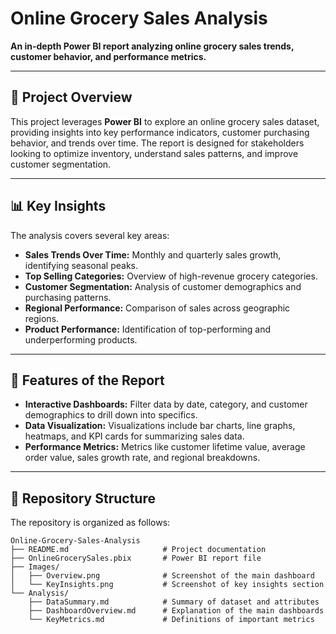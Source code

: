 # Online Grocery Sales Analysis

**An in-depth Power BI report analyzing online grocery sales trends, customer behavior, and performance metrics.**

---

## 📄 Project Overview

This project leverages **Power BI** to explore an online grocery sales dataset, providing insights into key performance indicators, customer purchasing behavior, and trends over time. The report is designed for stakeholders looking to optimize inventory, understand sales patterns, and improve customer segmentation.

---

## 📊 Key Insights

The analysis covers several key areas:

- **Sales Trends Over Time:** Monthly and quarterly sales growth, identifying seasonal peaks.
- **Top Selling Categories:** Overview of high-revenue grocery categories.
- **Customer Segmentation:** Analysis of customer demographics and purchasing patterns.
- **Regional Performance:** Comparison of sales across geographic regions.
- **Product Performance:** Identification of top-performing and underperforming products.

---

## 🚀 Features of the Report

- **Interactive Dashboards:** Filter data by date, category, and customer demographics to drill down into specifics.
- **Data Visualization:** Visualizations include bar charts, line graphs, heatmaps, and KPI cards for summarizing sales data.
- **Performance Metrics:** Metrics like customer lifetime value, average order value, sales growth rate, and regional breakdowns.

---

## 📁 Repository Structure

The repository is organized as follows:

```plaintext
Online-Grocery-Sales-Analysis
├── README.md                     # Project documentation
├── OnlineGrocerySales.pbix       # Power BI report file
├── Images/
│   ├── Overview.png              # Screenshot of the main dashboard
│   └── KeyInsights.png           # Screenshot of key insights section
└── Analysis/
    ├── DataSummary.md            # Summary of dataset and attributes
    ├── DashboardOverview.md      # Explanation of the main dashboards
    └── KeyMetrics.md             # Definitions of important metrics
